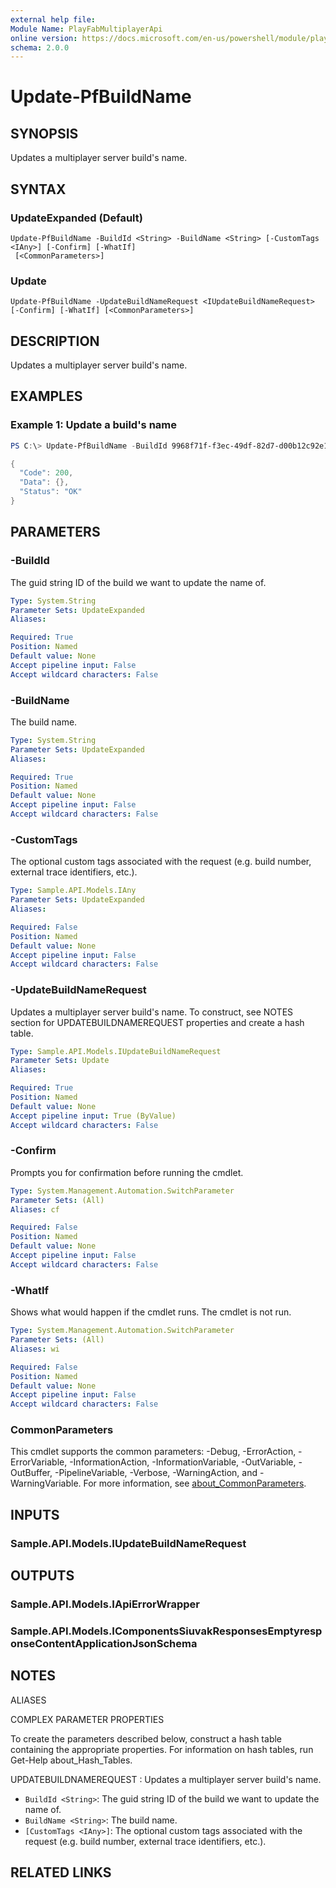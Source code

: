 ```yaml
---
external help file:
Module Name: PlayFabMultiplayerApi
online version: https://docs.microsoft.com/en-us/powershell/module/playfabmultiplayerapi/update-pfbuildname
schema: 2.0.0
---
```


# Update-PfBuildName

## SYNOPSIS
Updates a multiplayer server build's name.

## SYNTAX

### UpdateExpanded (Default)
```
Update-PfBuildName -BuildId <String> -BuildName <String> [-CustomTags <IAny>] [-Confirm] [-WhatIf]
 [<CommonParameters>]
```

### Update
```
Update-PfBuildName -UpdateBuildNameRequest <IUpdateBuildNameRequest> [-Confirm] [-WhatIf] [<CommonParameters>]
```

## DESCRIPTION
Updates a multiplayer server build's name.

## EXAMPLES

### Example 1: Update a build's name
```powershell
PS C:\> Update-PfBuildName -BuildId 9968f71f-f3ec-49df-82d7-d00b12c92e12 -BuildName UpdatedBuildName | ConvertTo-Json -depth 5

{
  "Code": 200,
  "Data": {},
  "Status": "OK"
}
```



## PARAMETERS

### -BuildId
The guid string ID of the build we want to update the name of.

```yaml
Type: System.String
Parameter Sets: UpdateExpanded
Aliases:

Required: True
Position: Named
Default value: None
Accept pipeline input: False
Accept wildcard characters: False
```

### -BuildName
The build name.

```yaml
Type: System.String
Parameter Sets: UpdateExpanded
Aliases:

Required: True
Position: Named
Default value: None
Accept pipeline input: False
Accept wildcard characters: False
```

### -CustomTags
The optional custom tags associated with the request (e.g.
build number, external trace identifiers, etc.).

```yaml
Type: Sample.API.Models.IAny
Parameter Sets: UpdateExpanded
Aliases:

Required: False
Position: Named
Default value: None
Accept pipeline input: False
Accept wildcard characters: False
```

### -UpdateBuildNameRequest
Updates a multiplayer server build's name.
To construct, see NOTES section for UPDATEBUILDNAMEREQUEST properties and create a hash table.

```yaml
Type: Sample.API.Models.IUpdateBuildNameRequest
Parameter Sets: Update
Aliases:

Required: True
Position: Named
Default value: None
Accept pipeline input: True (ByValue)
Accept wildcard characters: False
```

### -Confirm
Prompts you for confirmation before running the cmdlet.

```yaml
Type: System.Management.Automation.SwitchParameter
Parameter Sets: (All)
Aliases: cf

Required: False
Position: Named
Default value: None
Accept pipeline input: False
Accept wildcard characters: False
```

### -WhatIf
Shows what would happen if the cmdlet runs.
The cmdlet is not run.

```yaml
Type: System.Management.Automation.SwitchParameter
Parameter Sets: (All)
Aliases: wi

Required: False
Position: Named
Default value: None
Accept pipeline input: False
Accept wildcard characters: False
```

### CommonParameters
This cmdlet supports the common parameters: -Debug, -ErrorAction, -ErrorVariable, -InformationAction, -InformationVariable, -OutVariable, -OutBuffer, -PipelineVariable, -Verbose, -WarningAction, and -WarningVariable. For more information, see [about_CommonParameters](http://go.microsoft.com/fwlink/?LinkID=113216).

## INPUTS

### Sample.API.Models.IUpdateBuildNameRequest

## OUTPUTS

### Sample.API.Models.IApiErrorWrapper

### Sample.API.Models.IComponentsSiuvakResponsesEmptyresponseContentApplicationJsonSchema

## NOTES

ALIASES

COMPLEX PARAMETER PROPERTIES

To create the parameters described below, construct a hash table containing the appropriate properties. For information on hash tables, run Get-Help about_Hash_Tables.


UPDATEBUILDNAMEREQUEST <IUpdateBuildNameRequest>: Updates a multiplayer server build's name.
  - `BuildId <String>`: The guid string ID of the build we want to update the name of.
  - `BuildName <String>`: The build name.
  - `[CustomTags <IAny>]`: The optional custom tags associated with the request (e.g. build number, external trace identifiers, etc.).

## RELATED LINKS

